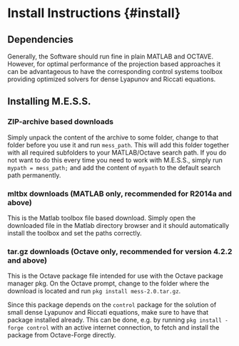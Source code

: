Install Instructions  						{#install}
====================

## Dependencies

Generally, the Software should run fine in plain MATLAB and
OCTAVE. However, for optimal performance of the projection based
approaches it can be advantageous to have the corresponding control
systems toolbox providing optimized solvers for dense Lyapunov and
Riccati equations.


## Installing M.E.S.S.

### ZIP-archive based downloads
Simply unpack the content of the archive to some folder, change to
that folder before you use it and run `mess_path`. This will add this
folder together with all required subfolders to your MATLAB/Octave search
path. If you do not want to do this every time you need to work with
M.E.S.S., simply run `mypath = mess_path;` and add the content of
`mypath` to the default search path permanently.

### mltbx downloads (MATLAB only, recommended for R2014a and above)
This is the Matlab toolbox file based download. Simply open the
downloaded file in the Matlab directory browser and it should
automatically install the toolbox and set the paths correctly.

### tar.gz downloads (Octave only, recommended for version 4.2.2 and above) 
This is the Octave package file intended for use with the Octave
package manager pkg. On the Octave prompt, change to the folder where
the download is located and run `pkg install mess-2.0.tar.gz`. 

Since this package depends on the `control` package for the solution
of small dense Lyapunov and Riccati equations, make sure to have that
package installed already. This can be done, e.g. by running `pkg
install -forge control` with an active internet connection, to
fetch and install the package from Octave-Forge directly.
